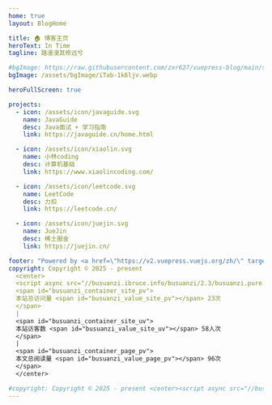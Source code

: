 ```yaml
---
home: true
layout: BlogHome

title: 🏠️ 博客主页
heroText: In Time
tagline: 路漫漫其修远兮

#bgImage: https://raw.githubusercontent.com/zxr627/vuepress-blog/main/src/.vuepress/public/assets/bgImage/iTab-1k6ljv.webp
bgImage: /assets/bgImage/iTab-1k6ljv.webp

heroFullScreen: true

projects:
  - icon: /assets/icon/javaguide.svg
    name: JavaGuide
    desc: Java面试 + 学习指南
    link: https://javaguide.cn/home.html

  - icon: /assets/icon/xiaolin.svg
    name: 小林coding
    desc: 计算机基础
    link: https://www.xiaolincoding.com/

  - icon: /assets/icon/leetcode.svg
    name: LeetCode
    desc: 力扣
    link: https://leetcode.cn/

  - icon: /assets/icon/juejin.svg
    name: JueJin
    desc: 稀土掘金
    link: https://juejin.cn/

footer: "Powered by <a href=\"https://v2.vuepress.vuejs.org/zh/\" target=\"_blank\"> VuePress </a> "
copyright: Copyright © 2025 - present
  <center>
  <script async src="//busuanzi.ibruce.info/busuanzi/2.3/busuanzi.pure.mini.js"></script>
  <span id="busuanzi_container_site_pv">
  本站总访问量 <span id="busuanzi_value_site_pv"></span> 23次
  </span>
  |
  <span id="busuanzi_container_site_uv">
  本站访客数 <span id="busuanzi_value_site_uv"></span> 58人次
  </span>
  |
  <span id="busuanzi_container_page_pv">
  本文总阅读量 <span id="busuanzi_value_page_pv"></span> 96次
  </span>
  </center>

#copyright: Copyright © 2025 - present <center><script async src="//busuanzi.ibruce.info/busuanzi/2.3/busuanzi.pure.mini.js"></script></center>
---
```

